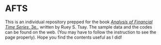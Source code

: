 # AFTS

This is an individual repository prepped for the book [*Analysis of Financial Time Series*, 3e.](https://www.amazon.com/Analysis-Financial-Time-Ruey-Tsay/dp/0470414359), written by Ruey S. Tsay. The sample data and the codes can be found on the web. (You may have to follow the instruction to see the page properly). Hope you find the contents useful as I did!
